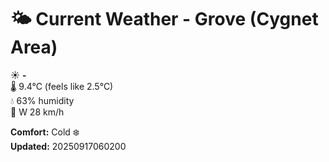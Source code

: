 # 🌤️ Current Weather - Grove (Cygnet Area)

☀️ **-**  
🌡️ 9.4°C (feels like 2.5°C)  
💧 63% humidity  
💨 W 28 km/h  

**Comfort:** Cold ❄️  
**Updated:** 20250917060200
